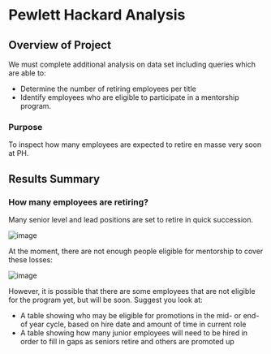 # Pewlett Hackard Analysis

## Overview of Project
We must complete additional analysis on data set including queries which are able to:
* Determine the number of retiring employees per title
* Identify employees who are eligible to participate in a mentorship program.

### Purpose
To inspect how many employees are expected to retire en masse very soon at PH. 

## Results Summary

### How many employees are retiring?
Many senior level and lead positions are set to retire in quick succession. 

![image](https://user-images.githubusercontent.com/98437495/159134471-2818ec32-11bc-4b67-bd28-f20ae26165c9.png)

At the moment, there are not enough people eligible for mentorship to cover these losses:

![image](https://user-images.githubusercontent.com/98437495/159134716-357a83f5-72b5-46bc-bd14-7133e1e11eb1.png)

However, it is possible that there are some employees that are not eligible for the program yet, but will be soon. Suggest you look at:
* A table showing who may be eligible for promotions in the mid- or end- of year cycle, based on hire date and amount of time in current role
* A table showing how many junior employees will need to be hired in order to fill in gaps as seniors retire and others are promoted up
